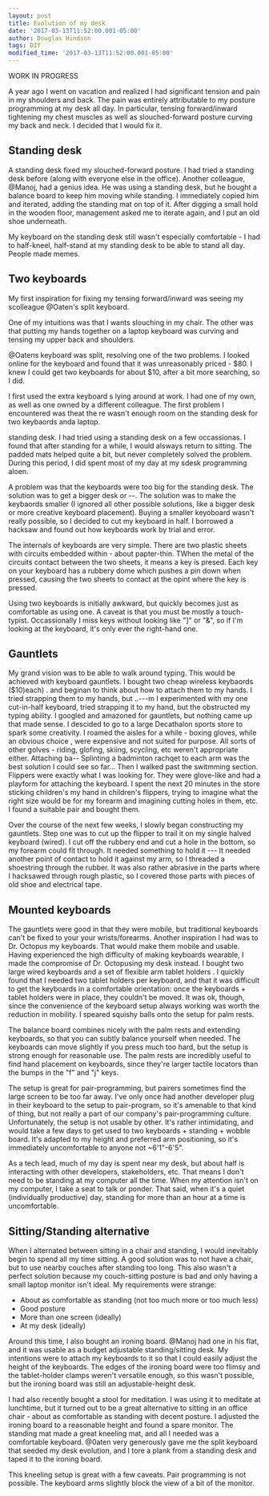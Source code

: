 ```yaml
---
layout: post
title: Evolution of my desk
date: '2017-03-13T11:52:00.001-05:00'
author: Douglas Hindson
tags: DIY
modified_time: '2017-03-13T11:52:00.001-05:00'
---
```


WORK IN PROGRESS

A year ago I went on vacation and realized I had significant tension and pain in my shoulders and back. The pain was entirely attributable to my posture programming at my desk all day. In particular, tensing forward/inward tightening my chest muscles as well as slouched-forward posture curving my back and neck. I decided that I would fix it. <sloched pic> <chest muscles pic>

## Standing desk

A standing desk fixed my slouched-forward posture. I had tried a standing desk before (along with everyone else in the office). Another colleague, @Manoj, had a genius idea. He was using a standing desk, but he bought a balance board to keep him moving while standing. I immediately copied him and iterated, adding the standing mat on top of it. After digging a small hold in the wooden floor, management asked me to iterate again, and I put an old shoe underneath.

My keyboard on the standing desk still wasn't especially comfortable - I had to half-kneel, half-stand at my standing desk to be able to stand all day. People made memes.

<kneeling pic> <flamingo pic>

## Two keyboards

My first inspiration for fixing my tensing forward/inward was seeing my scolleague @Oaten's split keyboard.

One of my intuitions was that I wants slouching in my chair. The other was that putting my hands together on a laptop keyboard was curving and tensing my upper back and shoulders.

@Oatens keyboard was split, resolving one of the two problems. I looked online for the keyboard and found that it was unreasonably priced - $80. I knew I could get two keyboards for about $10, after a bit more searching, so I did.

I first used the extra keyboard s lying around at work. I had one of my own, as well as one owned by a different colleague. The first problem I encountered was theat the re wasn't enough room on the standing desk for two keybaords anda laptop.

<Above> standing desk. I had tried using a standing desk on a few occassionas. I found that after standing for a while, I would alsways return to sitting. The padded mats helped quite a bit, but never completely solved the problem. During this period, I did spent most of my day at my sdesk programming aloen.

A problem was that the keyboards were too big for the standing desk. The solution was to get a bigger desk or --. The solution was to make the keybaords smaller (I ignored all other possible solutions, like a bigger desk or more creative keyboard placement). Buying a smaller keyoboard wasn't really possible, so I decided to cut my keyboard in half. I borrowed a hacksaw and found out how keyboards work by trial and error.

The internals of keyboards are very simple. There are two plastic sheets with circuits embedded within - about papter-thin. TWhen the metal of the circuits contact between the two sheets, it means a key is presed. Each key on your keyboard has a rubbery dome which pushes a pin down when pressed, causing the two sheets to contact at the opint where the key is pressed.

Using two keyboards is initially awkward, but quickly becomes just as comfortable as using one. A caveat is that you must be mostly a touch-typist. Occassionally I miss keys without looking like "]" or "&", so if I'm looking at the keyboard, it's only ever the right-hand one.

## Gauntlets

My grand vision was to be able to walk around typing. This would be achieved with keyboard gauntlets. I bought two cheap wireless keybaords ($10)each) . and beginan to think about how to attach them to my hands. I tried strapping them to my hands, but ..---m I experimented with my one cut-in-half keyboard, tried strapping it to my hand, but the obstructed my typing ability. I googled and amazoned for gauntlets, but nothing came up that made sense. I descided to go to a large Decathalon sports store to spark some creativity. I roamed the aisles for a while - boxing gloves, while an obvious choice , were expensive and not suited for purpose. All sorts of other golves - riding, glofing, skiing, scycling, etc weren't appropriate either. Attaching ba-- Splinting a badminton rachqet to each arm was the best solution I could see so far... Then I walked past the switmming section. Flippers were exactly what I was looking for. They were glove-like and had a playform for attaching the keyboard. I spent the next 20 minutes in the store sticking children's my hand in children's flippers, trying to imagine what the right size would be for my forearm and imagining cutting holes in them, etc. I found a suitable pair and bought them.


Over the course of the next few weeks, I slowly began constructing my gauntlets. Step one was to cut up the flipper to trail it on my single halved keyboard (wired). I cut off the rubbery end and cut a hole in the bottom, so my forearm could fit through. It needed something to hold it --- It needed another point of contact to hold it against my arm, so I threaded a shoestring through the rubber. It was also rather abrasive in the parts where I hacksawed through rough plastic, so I covered those parts with pieces of old shoe and electrical tape.


## Mounted keyboards

The gauntlets were good in that they were mobile, but traditional keyboards can't be fixed to your your wrists/forearms. Another inspiration I had was to Dr. Octopus my keyboards. <insert dr octopus keyboard pic> That would make them mobile and usable. Having experienced the high difficulty of making keyboards wearable, I made the compromise of Dr. Octopusing my desk instead. I bought two large wired keyboards <amazon link> and a set of flexible arm tablet holders <amazon link>. I quickly found that I needed two tablet holders per keyboard, and that it was difficult to get the keyboards in a comfortable orientation: once the keyboards + tablet holders were in place, they couldn't be moved. It was ok, though, since the convenience of the keyboard setup always working was worth the reduction in mobility. I speared squishy balls onto the setup for palm rests. 

The balance board combines nicely with the palm rests and extending keyboards, so that you can subtly balance yourself when needed. The keyboards can move slightly if you press much too hard, but the setup is strong enough for reasonable use. The palm rests are incredibly useful to find hand placement on keyboards, since they're larger tactile locators than the bumps in the "f" and "j" keys.

The setup is great for pair-programming, but pairers sometimes find the large screen to be too far away. I've only once had another developer plug in their keyboard to the setup to pair-program, so it's amenable to that kind of thing, but not really a part of our company's pair-programming culture. Unfortunately, the setup is not usable by other. It's rather intimidating, and would take a few days to get used to two keyboards + standing + wobble board. It's adapted to my height and preferred arm positioning, so it's immediately uncomfortable to anyone not ~6'1"-6'5".

As a tech lead, much of my day is spent near my desk, but about half is interacting with other developers, stakeholders, etc. That means I don't need to be standing at my computer all the time. When my attention isn't on my computer, I take a seat to talk or ponder. That said, when it's a quiet (individually productive) day, standing for more than an hour at a time is uncomfortable.

## Sitting/Standing alternative

When I alternated between sitting in a chair and standing, I would inevitably begin to spend all my time sitting. A good solution was to not have a chair, but to use nearby couches after standing too long. This also wasn't a perfect solution because my couch-sitting posture is bad and only having a small laptop monitor isn't ideal. My requirements were strange:

* About as comfortable as standing (not too much more or too much less)
* Good posture
* More than one screen (ideally)
* At my desk (ideally)

Around this time, I also bought an ironing board. @Manoj had one in his flat, and it was usable as a budget adjustable standing/sitting desk. My intentions were to attach my keyboards to it so that I could easily adjust the height of the keyboards. The edges of the ironing board were too flimsy and the tablet-holder clamps weren't versatile enough, so this wasn't possible, but the ironing board was still an adjustable-height desk.

I had also recently bought a stool for meditation. I was using it to meditate at lunchtime, but it turned out to be a great alternative to sitting in an office chair - about as comfortable as standing with decent posture. I adjusted the ironing board to a reasonable height and found a spare monitor. The standing mat made a great kneeling mat, and all I needed was a comfortable keyboard. @0aten very generously gave me the split keyboard that seeded my desk evolution, and I tore a plank from a standing desk and taped it to the ironing board.

This kneeling setup is great with a few caveats. Pair programming is not possible. The keyboard arms slightly block the view of a bit of the monitor.
